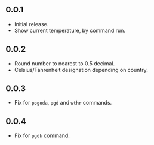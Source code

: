 ## 0.0.1
* Initial release.
* Show current temperature, by command run.

## 0.0.2
* Round number to nearest to 0.5 decimal.
* Celsius/Fahrenheit designation depending on country.

## 0.0.3
* Fix for `pogoda`, `pgd` and `wthr` commands.

## 0.0.4
* Fix for `pgdk` command.
